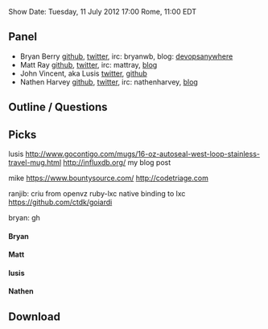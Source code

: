 Show Date:  Tuesday, 11 July 2012 17:00 Rome, 11:00 EDT

Panel<a name="panel"></a>
-----

* Bryan Berry [github](http://github.com/bryanwb), [twitter](http://twitter.com/bryanwb), irc: bryanwb, blog: [devopsanywhere](http://devopsanywhere.blogspot.com)
* Matt Ray [github](http://github.com/mattray), [twitter](http://twitter.com/mattray), irc: mattray, [blog](http://www.leastresistance.net/)
* John Vincent, aka Lusis [twitter](https://twitter.com/#!/lusis), [github](https://github.com/lusis    )
* Nathen Harvey [github](http://github.com/nathenharvey), [twitter](http://twitter.com/nathenharvey), irc: nathenharvey, [blog](http://nathenharvey.com)

Outline / Questions
-------------------

Picks<a name="picks"></a>
-----


  lusis
  http://www.gocontigo.com/mugs/16-oz-autoseal-west-loop-stainless-travel-mug.html
  http://influxdb.org/
  my blog post
  
  mike
  https://www.bountysource.com/
  http://codetriage.com

  ranjib:
  criu from openvz
  ruby-lxc native binding to lxc
  https://github.com/ctdk/goiardi
  
  bryan:
  gh 

#### Bryan  

#### Matt  

#### lusis  

#### Nathen  

Download
--------
